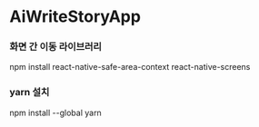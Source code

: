 # AiWriteStoryApp

### 화면 간 이동 라이브러리
  npm install react-native-safe-area-context react-native-screens

### yarn 설치 
  npm install --global yarn
